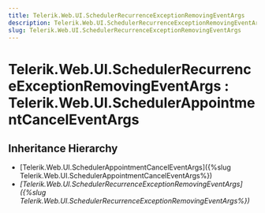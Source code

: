 ```yaml
---
title: Telerik.Web.UI.SchedulerRecurrenceExceptionRemovingEventArgs
description: Telerik.Web.UI.SchedulerRecurrenceExceptionRemovingEventArgs
slug: Telerik.Web.UI.SchedulerRecurrenceExceptionRemovingEventArgs
---
```


# Telerik.Web.UI.SchedulerRecurrenceExceptionRemovingEventArgs : Telerik.Web.UI.SchedulerAppointmentCancelEventArgs

## Inheritance Hierarchy

* [Telerik.Web.UI.SchedulerAppointmentCancelEventArgs]({%slug Telerik.Web.UI.SchedulerAppointmentCancelEventArgs%})
* *[Telerik.Web.UI.SchedulerRecurrenceExceptionRemovingEventArgs]({%slug Telerik.Web.UI.SchedulerRecurrenceExceptionRemovingEventArgs%})*

